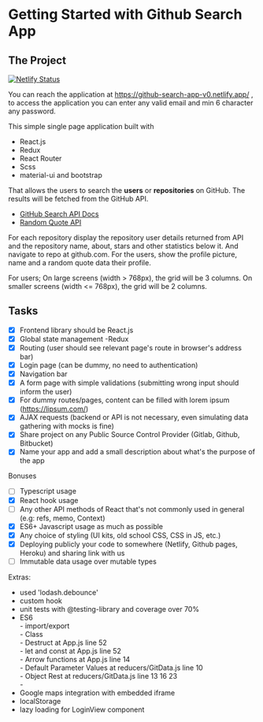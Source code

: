 # Getting Started with Github Search App

## The Project
[![Netlify Status](https://api.netlify.com/api/v1/badges/465be345-e8fd-4ae9-b7bb-49722ca85ca2/deploy-status)](https://app.netlify.com/sites/github-search-app-v0/deploys)

You can reach the application at https://github-search-app-v0.netlify.app/  , to access the application you can enter any valid email and min 6 character any password.

This simple single page application built with

* React.js
* Redux 
* React Router
* Scss
* material-ui and bootstrap

That allows the users to search the **users** or **repositories** on GitHub. The results will be fetched from the GitHub API.

* [GitHub Search API Docs](https://developer.github.com/v3/search/)
* [Random Quote API](https://api.quotable.io/random)



For each repository display the repository user details returned from API and the repository name, about, stars and other statistics below it. And navigate to repo at github.com.
For the users, show the profile picture, name and a random quote data their profile.

For users;
On large screens (width > 768px), the grid will be 3 columns.
On smaller screens (width <= 768px), the grid will be 2 columns.


## Tasks

- [x] Frontend library should be React.js  
- [x] Global state management -Redux
- [x] Routing (user should see relevant page's route in browser's address bar)
- [x] Login page (can be dummy, no need to authentication)
- [x] Navigation bar
- [x] A form page with simple validations (submitting wrong input should inform the user)
- [x] For dummy routes/pages, content can be filled with lorem ipsum (https://lipsum.com/)
- [x] AJAX requests (backend or API is not necessary, even simulating data gathering with mocks is fine)
- [x] Share project on any Public Source Control Provider (Gitlab, Github, Bitbucket)
- [x] Name your app and add a small description about what's the purpose of the app

Bonuses

- [ ] Typescript usage
- [x] React hook usage
- [ ] Any other API methods of React that's not commonly used in general (e.g: refs, memo, Context)
- [x] ES6+ Javascript usage as much as possible
- [x] Any choice of styling (UI kits, old school CSS, CSS in JS, etc.)
- [x] Deploying publicly your code to somewhere (Netlify, Github pages, Heroku) and sharing link with us
- [ ] Immutable data usage over mutable types

Extras:

-    used 'lodash.debounce'
-    custom hook
-    unit tests with @testing-library and coverage over 70%
-    ES6  
    - import/export  
    - Class  
    - Destruct at App.js line 52  
    - let and const at App.js line 52  
    - Arrow functions at App.js line 14  
    - Default Parameter Values at reducers/GitData.js line 10  
    - Object Rest  at reducers/GitData.js line 13 16 23  
    -   
-    Google maps integration with embedded iframe
-    localStorage
-    lazy loading for LoginView component
